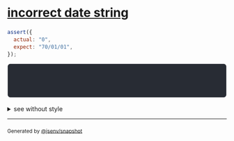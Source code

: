 # [incorrect date string](../../date.test.js#L88)

```js
assert({
  actual: "0",
  expect: "70/01/01",
});
```

![img](throw.svg)

<details>
  <summary>see without style</summary>

```console
AssertionError: actual and expect are different

actual: "0"
expect: "70/01/01"
```

</details>


---

<sub>
  Generated by <a href="https://github.com/jsenv/core/tree/main/packages/independent/snapshot">@jsenv/snapshot</a>
</sub>
